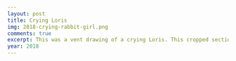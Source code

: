 ```yaml
---
layout: post
title: Crying Loris
img: 2018-crying-rabbit-girl.png
comments: true
excerpt: This was a vent drawing of a crying Loris. This cropped section is the part of the drawing that came out best.
year: 2018
---
```

